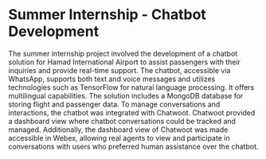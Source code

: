 # Summer Internship - Chatbot Development

The summer internship project involved the development of a chatbot solution for Hamad International Airport to assist passengers with their inquiries and provide real-time support. The chatbot, accessible via WhatsApp, supports both text and voice messages and utilizes technologies such as TensorFlow for natural language processing. It offers multilingual capabilities. The solution includes a MongoDB database for storing flight and passenger data. 
To manage conversations and interactions, the chatbot was integrated with Chatwoot. Chatwoot provided a dashboard view where chatbot conversations could be tracked and managed. Additionally, the dashboard view of Chatwoot was made accessible in Webex, allowing real agents to view and participate in conversations with users who preferred human assistance over the chatbot.
